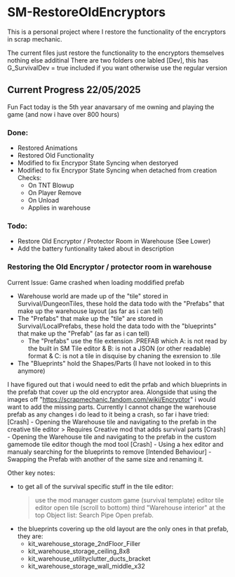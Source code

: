 # SM-RestoreOldEncryptors
This is a personal project where I restore the functionality of the encryptors in scrap mechanic.

The current files just restore the functionality to the encryptors themselves nothing else additinal
There are two folders one labled [Dev], this has G_SurvivalDev = true included if you want otherwise use the regular version

## Current Progress 22/05/2025
Fun Fact today is the 5th year anavarsary of me owning and playing the game (and now i have over 800 hours)
### Done:
- Restored Animations
- Restored Old Functionality
- Modified to fix Encrypor State Syncing when destoryed
- Modified to fix Encrypor State Syncing when detached from creation
Checks:
    - On TNT Blowup
    - On Player Remove
    - On Unload
    - Applies in warehouse
### Todo:
- Restore Old Encryptor / Protector Room in Warehouse (See Lower)
- Add the battery funtionality taked about in description

### Restoring the Old Encryptor / protector room in warehouse
Current Issue: Game crashed when loading moddified prefab
- Warehouse world are made up of the "tile" stored in Survival/DungeonTiles, these hold the data todo with the "Prefabs" that make up the warehouse layout (as far as i can tell)
- The "Prefabs" that make up the "tile" are stored in Survival/LocalPrefabs, these hold the data todo with the "blueprints" that make up the "Prefab" (as far as i can tell)
    - The "Prefabs" use the file extension .PREFAB which A: is not read by the built in SM Tile editor & B: is not a JSON (or other readable) format & C: is not a tile in disquise by chaning the exrension to .tile
- The "Blueprints" hold the Shapes/Parts (I have not looked in to this anymore)

I have figured out that i would need to edit the prfab and which blueprints in the prefab that cover up the old encryptor area. Alongside that using the images off "https://scrapmechanic.fandom.com/wiki/Encryptor" i would want to add the missing parts.
Currently I cannot change the warehouse prefab as any changes i do lead to it being a crash, so far i have tried:
[Crash] - Opening the Warehouse tile and navigating to the prefab in the creative tile editor > Requires Creative mod that adds survival parts
[Crash] - Opening the Warehouse tile and navigating to the prefab in the custom gamemode tile editor though the mod tool
[Crash] - Using a hex editor and manualy searching for the blueprints to remove
[Intended Behaviour] - Swapping the Prefab with another of the same size and renaming it.

Other key notes:
- to get all of the survival specific stuff in the tile editor:
  > use the mod manager
  > custom game (survival template)
  > editor
  > tile editor
  > open tile (scroll to bottom)
  > third "Warehouse interior" at the top
  > Object list: Search Pipe
  > Open prefab.
- the blueprints covering up the old layout are the only ones in that prefab, they are:
    - kit_warehouse_storage_2ndFloor_Filler
    - kit_warehouse_storage_ceiling_8x8
    - kit_warehouse_utilityclutter_ducts_bracket
    - kit_warehouse_storage_wall_middle_x32
